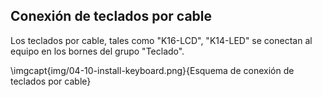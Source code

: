 ## Conexión de teclados por cable

Los teclados por cable, tales como "K16-LCD", "K14-LED" se conectan al equipo en los bornes del grupo "Teclado".

\imgcapt{img/04-10-install-keyboard.png}{Esquema de conexión de teclados por cable}
